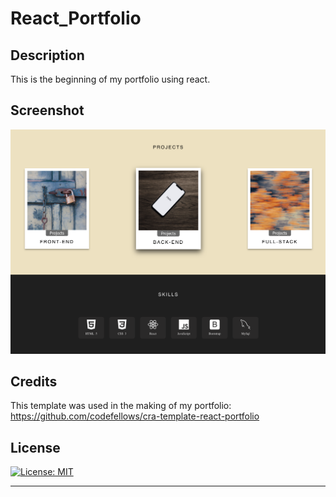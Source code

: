 # React_Portfolio

## Description

This is the beginning of my portfolio using react.


## Screenshot

![Screenshot](/docs/portfolio/public/images/ScreenShot.png)

## Credits

This template was used in the making of my portfolio:
https://github.com/codefellows/cra-template-react-portfolio

## License

[![License: MIT](https://img.shields.io/badge/License-MIT-yellow.svg)](https://opensource.org/licenses/MIT)

  
---